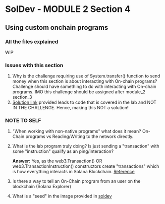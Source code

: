 # SolDev - MODULE 2 Section 4 
## Using custom onchain programs

### All the files explained
WIP

### Issues with this section
1. Why is the challenge requiring use of System.transfer() function to send money when this section is about interacting with On-chain programs? Challenge should have something to do with interacting with On-chain programs. IMO this challenge should be assigned after module_2 section_3
2. [Solution link](https://github.com/Unboxed-Software/solana-ping-client) provided leads to code that is covered in the lab and NOT IN THE CHALLENGE. Hence, making this NOT a solution!

### NOTE TO SELF
1. "When working with non-native programs" what does it mean? On-Chain programs vs Reading/Writing to the network directly.
2. What is the lab program truly doing? Is just sending a "transaction" with some "instruction" qualify as an ping/interaction?
    
    **Answer:** Yes, as the web3.Transaction() OR web3.TransactionInstruction() constructors create "transactions" which is how everything interacts in Solana Blockchain. [Reference](https://solana.com/docs/clients/javascript-reference#transaction)

3. Is there a way to tell an On-Chain program from an user on the blockchain (Solana Explorer)
4. What is a "seed" in the image provided in [soldev](https://www.soldev.app/course/intro-to-custom-on-chain-programs)